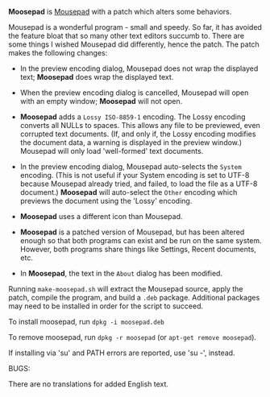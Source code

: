 __Moosepad__ is [Mousepad](https://git.xfce.org/apps/mousepad/) with a patch which alters some behaviors.

Mousepad is a wonderful program - small and speedy. So far, it has avoided the feature bloat that so many other text editors succumb to. There are some things I wished Mousepad did differently, hence the patch. The patch makes the following changes:

* In the preview encoding dialog, Mousepad does not wrap the displayed text; __Moosepad__ does wrap the displayed text.

* When the preview encoding dialog is cancelled, Mousepad will open with an empty window; __Moosepad__ will not open.

* __Moosepad__ adds a `Lossy ISO-8859-1` encoding. The Lossy encoding converts all NULLs to spaces. This allows any file to be previewed, even corrupted text documents. (If, and only if, the Lossy encoding modifies the document data, a warning is displayed in the preview window.) Mousepad will only load 'well-formed' text documents. 

* In the preview encoding dialog, Mousepad auto-selects the `System` encoding. (This is not useful if your System encoding is set to UTF-8 because Mousepad already tried, and failed, to load the file as a UTF-8 document.) __Moosepad__ will auto-select the `Other` encoding which previews the document using the 'Lossy' encoding.

* __Moosepad__ uses a different icon than Mousepad.

* __Moosepad__ is a patched version of Mousepad, but has been altered enough so that both programs can exist and be run on the same system. However, both programs share things like Settings, Recent documents, etc.

* In __Moosepad__, the text in the `About` dialog has been modified.

Running `make-moosepad.sh` will extract the Mousepad source, apply the patch, compile the program, and build a `.deb` package. Additional packages may need to be installed in order for the script to succeed.

To install moosepad, run `dpkg -i moosepad.deb`

To remove moosepad, run `dpkg -r moosepad` (or `apt-get remove moosepad`).

If installing via 'su' and PATH errors are reported, use 'su -', instead.

BUGS:

There are no translations for added English text.
